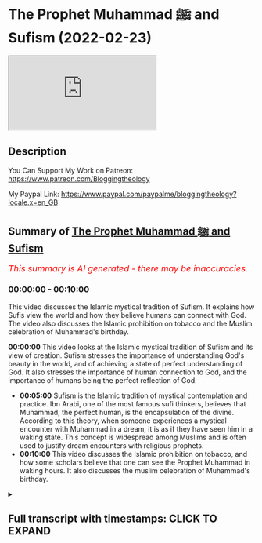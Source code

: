 # The Prophet Muhammad ﷺ and Sufism (2022-02-23)

<iframe loading='lazy' src='https://www.youtube.com/embed/yHQfbRii2pI'></iframe>

## Description

You Can Support My Work on Patreon:
https://www.patreon.com/Bloggingtheology

My Paypal Link: 
https://www.paypal.com/paypalme/bloggingtheology?locale.x=en_GB

## Summary of [The Prophet Muhammad ﷺ and Sufism](https://www.youtube.com/watch?v=yHQfbRii2pI)


*<span style="color:red; font-size:125%">This summary is AI generated - there may be inaccuracies</span>. [](/)*

### <a onclick="modifyYTiframeseektime('0')">00:00:00</a> - <a onclick="modifyYTiframeseektime('600')">00:10:00</a>

This video discusses the Islamic mystical tradition of Sufism. It explains how Sufis view the world and how they believe humans can connect with God. The video also discusses the Islamic prohibition on tobacco and the Muslim celebration of Muhammad's birthday.

**<a onclick="modifyYTiframeseektime('0')">00:00:00</a>** This video looks at the Islamic mystical tradition of Sufism and its view of creation. Sufism stresses the importance of understanding God's beauty in the world, and of achieving a state of perfect understanding of God. It also stresses the importance of human connection to God, and the importance of humans being the perfect reflection of God.
* **<a onclick="modifyYTiframeseektime('300')">00:05:00</a>** Sufism is the Islamic tradition of mystical contemplation and practice. Ibn Arabi, one of the most famous sufi thinkers, believes that Muhammad, the perfect human, is the encapsulation of the divine. According to this theory, when someone experiences a mystical encounter with Muhammad in a dream, it is as if they have seen him in a waking state. This concept is widespread among Muslims and is often used to justify dream encounters with religious prophets.
* **<a onclick="modifyYTiframeseektime('600')">00:10:00</a>** This video discusses the Islamic prohibition on tobacco, and how some scholars believe that one can see the Prophet Muhammad in waking hours. It also discusses the muslim celebration of Muhammad's birthday.

<details><summary><h2>Full transcript with timestamps: CLICK TO EXPAND</h2></summary>

<a onclick="modifyYTiframeseektime('0')">0:00:00</a> in this video i want to look at muhammad  
<a onclick="modifyYTiframeseektime('3')">0:00:03</a> upon hinbi peace and the mystical quest  
<a onclick="modifyYTiframeseektime('6')">0:00:06</a> otherwise known as sufism  
<a onclick="modifyYTiframeseektime('14')">0:00:14</a> and for our guide i want to read a few  
<a onclick="modifyYTiframeseektime('16')">0:00:16</a> words from this excellent little book  
<a onclick="modifyYTiframeseektime('19')">0:00:19</a> called muhammad a very short  
<a onclick="modifyYTiframeseektime('21')">0:00:21</a> introduction by professor jonathan a.c  
<a onclick="modifyYTiframeseektime('24')">0:00:24</a> brown who had the immense privilege of  
<a onclick="modifyYTiframeseektime('26')">0:00:26</a> talking to just a few days ago on  
<a onclick="modifyYTiframeseektime('28')">0:00:28</a> blogging theology and as i'm sure you  
<a onclick="modifyYTiframeseektime('30')">0:00:30</a> know he's a professor of islamic studies  
<a onclick="modifyYTiframeseektime('33')">0:00:33</a> at georgetown university in washington  
<a onclick="modifyYTiframeseektime('36')">0:00:36</a> dc and now bowie this book published by  
<a onclick="modifyYTiframeseektime('39')">0:00:39</a> oxford university press is a great  
<a onclick="modifyYTiframeseektime('41')">0:00:41</a> present a great gift to non-muslims who  
<a onclick="modifyYTiframeseektime('44')">0:00:44</a> might want to know more about the  
<a onclick="modifyYTiframeseektime('45')">0:00:45</a> religion of islam its history how it's  
<a onclick="modifyYTiframeseektime('48')">0:00:48</a> understood by muslims and by western  
<a onclick="modifyYTiframeseektime('50')">0:00:50</a> scholars very fair-minded objective  
<a onclick="modifyYTiframeseektime('53')">0:00:53</a> account i think of the whole subject so  
<a onclick="modifyYTiframeseektime('55')">0:00:55</a> i do recommend it for that too  
<a onclick="modifyYTiframeseektime('57')">0:00:57</a> now i want to look at a brief section  
<a onclick="modifyYTiframeseektime('59')">0:00:59</a> that he has written called muhammad and  
<a onclick="modifyYTiframeseektime('61')">0:01:01</a> the mystical quest which is very very  
<a onclick="modifyYTiframeseektime('64')">0:01:04</a> interesting and also just a few  
<a onclick="modifyYTiframeseektime('65')">0:01:05</a> paragraphs encountering muhammad in  
<a onclick="modifyYTiframeseektime('68')">0:01:08</a> dreams which i think is very interesting  
<a onclick="modifyYTiframeseektime('71')">0:01:11</a> so um professor jonathan brown writes  
<a onclick="modifyYTiframeseektime('75')">0:01:15</a> islam has always possessed a strong  
<a onclick="modifyYTiframeseektime('78')">0:01:18</a> mystical dimension that underscores the  
<a onclick="modifyYTiframeseektime('81')">0:01:21</a> absolute contrast between the ultimate  
<a onclick="modifyYTiframeseektime('84')">0:01:24</a> reality of god and the transients of his  
<a onclick="modifyYTiframeseektime('89')">0:01:29</a> creation  
<a onclick="modifyYTiframeseektime('90')">0:01:30</a> as the quran says  
<a onclick="modifyYTiframeseektime('92')">0:01:32</a> all things perish except the face of god  
<a onclick="modifyYTiframeseektime('97')">0:01:37</a> that's quran 28 68.  
<a onclick="modifyYTiframeseektime('100')">0:01:40</a> sufism the islamic mystic mystical  
<a onclick="modifyYTiframeseektime('103')">0:01:43</a> tradition  
<a onclick="modifyYTiframeseektime('104')">0:01:44</a> has affirmed that creation is nothing  
<a onclick="modifyYTiframeseektime('106')">0:01:46</a> more than an ephemeral reflection of  
<a onclick="modifyYTiframeseektime('110')">0:01:50</a> god's magnificence ephemeral meaning  
<a onclick="modifyYTiframeseektime('113')">0:01:53</a> it's just passing just a shadow just a  
<a onclick="modifyYTiframeseektime('115')">0:01:55</a> reflection of god's magnificence his  
<a onclick="modifyYTiframeseektime('118')">0:01:58</a> glory  
<a onclick="modifyYTiframeseektime('119')">0:01:59</a> man's greatest accomplishment is to  
<a onclick="modifyYTiframeseektime('122')">0:02:02</a> penetrate the veil of this world and  
<a onclick="modifyYTiframeseektime('125')">0:02:05</a> become annihilated in god in this life  
<a onclick="modifyYTiframeseektime('129')">0:02:09</a> as sufis often say to die before you die  
<a onclick="modifyYTiframeseektime('135')">0:02:15</a> for muslim mystics true piety and god  
<a onclick="modifyYTiframeseektime('139')">0:02:19</a> consciousness taqwa means seeing god's  
<a onclick="modifyYTiframeseektime('142')">0:02:22</a> beauty revealed in every object in this  
<a onclick="modifyYTiframeseektime('146')">0:02:26</a> world  
<a onclick="modifyYTiframeseektime('147')">0:02:27</a> the pinnacle of human awareness is to  
<a onclick="modifyYTiframeseektime('150')">0:02:30</a> know god more and more intimately  
<a onclick="modifyYTiframeseektime('153')">0:02:33</a> through his signs and perfectly reflect  
<a onclick="modifyYTiframeseektime('156')">0:02:36</a> his attributes  
<a onclick="modifyYTiframeseektime('158')">0:02:38</a> to achieve this profound understanding  
<a onclick="modifyYTiframeseektime('160')">0:02:40</a> is to be is to completely reconnect with  
<a onclick="modifyYTiframeseektime('164')">0:02:44</a> the source of all existence and fulfill  
<a onclick="modifyYTiframeseektime('167')">0:02:47</a> the deepest yearnings of the soul  
<a onclick="modifyYTiframeseektime('170')">0:02:50</a> so brown here is talking about superzoom  
<a onclick="modifyYTiframeseektime('173')">0:02:53</a> this is the motivation and the  
<a onclick="modifyYTiframeseektime('175')">0:02:55</a> trajectory of sufism moving towards god  
<a onclick="modifyYTiframeseektime('178')">0:02:58</a> and the annihilation of the soul  
<a onclick="modifyYTiframeseektime('181')">0:03:01</a> he continues this mystical worldview was  
<a onclick="modifyYTiframeseektime('184')">0:03:04</a> first organized into a systematic  
<a onclick="modifyYTiframeseektime('187')">0:03:07</a> cosmology or view of the universe by the  
<a onclick="modifyYTiframeseektime('190')">0:03:10</a> seminal sufi ibn arabi very famous  
<a onclick="modifyYTiframeseektime('194')">0:03:14</a> muslim  
<a onclick="modifyYTiframeseektime('195')">0:03:15</a> writer and intellectual he died in 1240  
<a onclick="modifyYTiframeseektime('198')">0:03:18</a> of the christian era  
<a onclick="modifyYTiframeseektime('200')">0:03:20</a> who devised the conception of creation  
<a onclick="modifyYTiframeseektime('203')">0:03:23</a> as a reflection of god's attributes now  
<a onclick="modifyYTiframeseektime('206')">0:03:26</a> by the way i've read i tried to read  
<a onclick="modifyYTiframeseektime('208')">0:03:28</a> around this subject in other books and  
<a onclick="modifyYTiframeseektime('210')">0:03:30</a> this summary by brown is actually some  
<a onclick="modifyYTiframeseektime('213')">0:03:33</a> of the best and clearest  
<a onclick="modifyYTiframeseektime('215')">0:03:35</a> uh summaries i've read of ib and  
<a onclick="modifyYTiframeseektime('217')">0:03:37</a> arabie's thought which i found  
<a onclick="modifyYTiframeseektime('218')">0:03:38</a> particularly difficult to grasp so  
<a onclick="modifyYTiframeseektime('221')">0:03:41</a> all credit to brown here for giving a  
<a onclick="modifyYTiframeseektime('224')">0:03:44</a> quite a lucid summary i think although  
<a onclick="modifyYTiframeseektime('226')">0:03:46</a> very brief of araby's thought  
<a onclick="modifyYTiframeseektime('229')">0:03:49</a> and arabic cites he says a hadith in  
<a onclick="modifyYTiframeseektime('232')">0:03:52</a> which the prophet supposedly quoted  
<a onclick="modifyYTiframeseektime('235')">0:03:55</a> himself i think brown said supposedly  
<a onclick="modifyYTiframeseektime('237')">0:03:57</a> because i know from another book that  
<a onclick="modifyYTiframeseektime('239')">0:03:59</a> brown wrote on hadith that this hadith  
<a onclick="modifyYTiframeseektime('242')">0:04:02</a> is actually unreliable anyway  
<a onclick="modifyYTiframeseektime('244')">0:04:04</a> arabi ibn arabi quotes this hadith i was  
<a onclick="modifyYTiframeseektime('248')">0:04:08</a> a hidden treasure and i wanted to be  
<a onclick="modifyYTiframeseektime('251')">0:04:11</a> known  
<a onclick="modifyYTiframeseektime('252')">0:04:12</a> so i created the world and it knew me  
<a onclick="modifyYTiframeseektime('258')">0:04:18</a> brown continues every component of the  
<a onclick="modifyYTiframeseektime('260')">0:04:20</a> cosmos and the natural world mirrors  
<a onclick="modifyYTiframeseektime('263')">0:04:23</a> god's endless beauty order and creative  
<a onclick="modifyYTiframeseektime('266')">0:04:26</a> capacity  
<a onclick="modifyYTiframeseektime('268')">0:04:28</a> the capstone of creation is mankind  
<a onclick="modifyYTiframeseektime('272')">0:04:32</a> which alone is capable of reflecting  
<a onclick="modifyYTiframeseektime('274')">0:04:34</a> god's most essential attribute  
<a onclick="modifyYTiframeseektime('277')">0:04:37</a> his unity  
<a onclick="modifyYTiframeseektime('279')">0:04:39</a> the human soul embodies the multiplicity  
<a onclick="modifyYTiframeseektime('282')">0:04:42</a> of the cosmos but can also bring them  
<a onclick="modifyYTiframeseektime('285')">0:04:45</a> into balance and proper proportion  
<a onclick="modifyYTiframeseektime('288')">0:04:48</a> a person who has achieved this state is  
<a onclick="modifyYTiframeseektime('291')">0:04:51</a> the consummate reflection of god's  
<a onclick="modifyYTiframeseektime('294')">0:04:54</a> perfection  
<a onclick="modifyYTiframeseektime('295')">0:04:55</a> this is the perfect human  
<a onclick="modifyYTiframeseektime('298')">0:04:58</a> uh the ultimate knower of god  
<a onclick="modifyYTiframeseektime('301')">0:05:01</a> for who for which god created the  
<a onclick="modifyYTiframeseektime('304')">0:05:04</a> universe itself  
<a onclick="modifyYTiframeseektime('306')">0:05:06</a> so brown here is summarizing ibn arabi's  
<a onclick="modifyYTiframeseektime('308')">0:05:08</a> philosophy  
<a onclick="modifyYTiframeseektime('310')">0:05:10</a> similarly each of the great prophets  
<a onclick="modifyYTiframeseektime('313')">0:05:13</a> sent throughout history reflected one of  
<a onclick="modifyYTiframeseektime('316')">0:05:16</a> god's attributes such as his power  
<a onclick="modifyYTiframeseektime('319')">0:05:19</a> creativity or mercy  
<a onclick="modifyYTiframeseektime('322')">0:05:22</a> they culminated in muhammad whom the  
<a onclick="modifyYTiframeseektime('325')">0:05:25</a> quran calls the seal of the prophets  
<a onclick="modifyYTiframeseektime('329')">0:05:29</a> he was the perfect human par excellence  
<a onclick="modifyYTiframeseektime('332')">0:05:32</a> in other words exceedingly so the  
<a onclick="modifyYTiframeseektime('334')">0:05:34</a> greatest the most excellent human the  
<a onclick="modifyYTiframeseektime('337')">0:05:37</a> flawless reflection of god who  
<a onclick="modifyYTiframeseektime('340')">0:05:40</a> represented the goal sought by all  
<a onclick="modifyYTiframeseektime('343')">0:05:43</a> mystical seekers of truth  
<a onclick="modifyYTiframeseektime('347')">0:05:47</a> his timeless essence this is muhammad's  
<a onclick="modifyYTiframeseektime('350')">0:05:50</a> timeless essence which iban arabi called  
<a onclick="modifyYTiframeseektime('353')">0:05:53</a> the muhammadan reality and this phrase  
<a onclick="modifyYTiframeseektime('356')">0:05:56</a> muhammadan reality is a a key term in  
<a onclick="modifyYTiframeseektime('359')">0:05:59</a> ibn arabi's thought  
<a onclick="modifyYTiframeseektime('362')">0:06:02</a> this timeless essence was the eternal  
<a onclick="modifyYTiframeseektime('365')">0:06:05</a> reality of the perfect human  
<a onclick="modifyYTiframeseektime('368')">0:06:08</a> in the world and the whole purpose of  
<a onclick="modifyYTiframeseektime('371')">0:06:11</a> creation  
<a onclick="modifyYTiframeseektime('372')">0:06:12</a> see very exalted status here given to  
<a onclick="modifyYTiframeseektime('375')">0:06:15</a> muhammad upon him be peace in sufism  
<a onclick="modifyYTiframeseektime('378')">0:06:18</a> then brown writes mohammed ceases to be  
<a onclick="modifyYTiframeseektime('381')">0:06:21</a> a mere mortal it's worth repeating  
<a onclick="modifyYTiframeseektime('385')">0:06:25</a> according to professor jonathan brown in  
<a onclick="modifyYTiframeseektime('387')">0:06:27</a> sufism then muhammad ceases to be a mere  
<a onclick="modifyYTiframeseektime('391')">0:06:31</a> mortal  
<a onclick="modifyYTiframeseektime('392')">0:06:32</a> behind and above muhammad the man  
<a onclick="modifyYTiframeseektime('396')">0:06:36</a> is muhammad the cosmic reality the  
<a onclick="modifyYTiframeseektime('399')">0:06:39</a> cosmic reality  
<a onclick="modifyYTiframeseektime('401')">0:06:41</a> practitioners of sufism phrased this  
<a onclick="modifyYTiframeseektime('403')">0:06:43</a> belief in several hadith attributed  
<a onclick="modifyYTiframeseektime('407')">0:06:47</a> falsely says professor brown to muhammad  
<a onclick="modifyYTiframeseektime('411')">0:06:51</a> such as the prophet's words to his  
<a onclick="modifyYTiframeseektime('413')">0:06:53</a> companion jabir  
<a onclick="modifyYTiframeseektime('416')">0:06:56</a> the first thing that god created was the  
<a onclick="modifyYTiframeseektime('418')">0:06:58</a> light of your prophet o jabir  
<a onclick="modifyYTiframeseektime('422')">0:07:02</a> another admittedly unreliable hadith  
<a onclick="modifyYTiframeseektime('425')">0:07:05</a> quotes the prophet as telling that he  
<a onclick="modifyYTiframeseektime('428')">0:07:08</a> existed as light 2 000 years before adam  
<a onclick="modifyYTiframeseektime('432')">0:07:12</a> was even  
<a onclick="modifyYTiframeseektime('434')">0:07:14</a> created the timelessness of the  
<a onclick="modifyYTiframeseektime('437')">0:07:17</a> muhammadan reality that phrase again  
<a onclick="modifyYTiframeseektime('440')">0:07:20</a> is demonstrated as the prophet explains  
<a onclick="modifyYTiframeseektime('443')">0:07:23</a> that another quote  
<a onclick="modifyYTiframeseektime('445')">0:07:25</a> god sent me down to the earth in the  
<a onclick="modifyYTiframeseektime('448')">0:07:28</a> loins of adam and made me of the lines  
<a onclick="modifyYTiframeseektime('451')">0:07:31</a> of lot of noah placing me in the loins  
<a onclick="modifyYTiframeseektime('454')">0:07:34</a> of abraham and god did not cease moving  
<a onclick="modifyYTiframeseektime('458')">0:07:38</a> me through the noble and pure wombs  
<a onclick="modifyYTiframeseektime('461')">0:07:41</a> until he brought me forth from my  
<a onclick="modifyYTiframeseektime('464')">0:07:44</a> parents  
<a onclick="modifyYTiframeseektime('466')">0:07:46</a> so muhammad himself his this muhammadan  
<a onclick="modifyYTiframeseektime('468')">0:07:48</a> reality went through all of the prophets  
<a onclick="modifyYTiframeseektime('471')">0:07:51</a> um sent down to earth and through adam  
<a onclick="modifyYTiframeseektime('474')">0:07:54</a> until he  
<a onclick="modifyYTiframeseektime('476')">0:07:56</a> came forth from the loins of his parents  
<a onclick="modifyYTiframeseektime('481')">0:08:01</a> the prophet's ascension to heaven has  
<a onclick="modifyYTiframeseektime('483')">0:08:03</a> provided a compelling model for sufi  
<a onclick="modifyYTiframeseektime('486')">0:08:06</a> mystical experiences  
<a onclick="modifyYTiframeseektime('488')">0:08:08</a> reflecting the prophetic example  
<a onclick="modifyYTiframeseektime('491')">0:08:11</a> several prominent muslim mystics  
<a onclick="modifyYTiframeseektime('493')">0:08:13</a> experienced ascensions to heaven in a  
<a onclick="modifyYTiframeseektime('496')">0:08:16</a> dream state  
<a onclick="modifyYTiframeseektime('498')">0:08:18</a> the famous iranian mystic al bistarmi  
<a onclick="modifyYTiframeseektime('502')">0:08:22</a> died  
<a onclick="modifyYTiframeseektime('503')">0:08:23</a> 874 of the christian era dreamt that he  
<a onclick="modifyYTiframeseektime('506')">0:08:26</a> was elevated up through the seven  
<a onclick="modifyYTiframeseektime('509')">0:08:29</a> heavens encountering the temptations of  
<a onclick="modifyYTiframeseektime('511')">0:08:31</a> bliss in paradise at every stage  
<a onclick="modifyYTiframeseektime('516')">0:08:36</a> like the earthly challenge of  
<a onclick="modifyYTiframeseektime('518')">0:08:38</a> continually purifying one's behavior and  
<a onclick="modifyYTiframeseektime('521')">0:08:41</a> spirit as one progresses along the sufi  
<a onclick="modifyYTiframeseektime('524')">0:08:44</a> path  
<a onclick="modifyYTiframeseektime('525')">0:08:45</a> however al-bistami realized that he must  
<a onclick="modifyYTiframeseektime('528')">0:08:48</a> forgo these luxuries to move closer to  
<a onclick="modifyYTiframeseektime('531')">0:08:51</a> god  
<a onclick="modifyYTiframeseektime('532')">0:08:52</a> eventually al-bist army arrives at the  
<a onclick="modifyYTiframeseektime('535')">0:08:55</a> highest heaven and encounters the spirit  
<a onclick="modifyYTiframeseektime('538')">0:08:58</a> of muhammad  
<a onclick="modifyYTiframeseektime('540')">0:09:00</a> and the mystical presence of god  
<a onclick="modifyYTiframeseektime('543')">0:09:03</a> so that ends the section in this book on  
<a onclick="modifyYTiframeseektime('548')">0:09:08</a> uh sufism basically muhammad and the  
<a onclick="modifyYTiframeseektime('550')">0:09:10</a> mystical quest this is a very short  
<a onclick="modifyYTiframeseektime('553')">0:09:13</a> further section  
<a onclick="modifyYTiframeseektime('554')">0:09:14</a> entitled encountering muhammad in dreams  
<a onclick="modifyYTiframeseektime('558')">0:09:18</a> which is fascinating  
<a onclick="modifyYTiframeseektime('560')">0:09:20</a> and professor jonathan baum writes in a  
<a onclick="modifyYTiframeseektime('563')">0:09:23</a> famous hadith muhammad is reported to  
<a onclick="modifyYTiframeseektime('566')">0:09:26</a> have said  
<a onclick="modifyYTiframeseektime('567')">0:09:27</a> whoever sees me in a dream it is as if  
<a onclick="modifyYTiframeseektime('571')">0:09:31</a> they had seen me while awake  
<a onclick="modifyYTiframeseektime('575')">0:09:35</a> based on this report muslim scholars  
<a onclick="modifyYTiframeseektime('578')">0:09:38</a> acknowledge the reality of dream  
<a onclick="modifyYTiframeseektime('580')">0:09:40</a> encounters with the prophet  
<a onclick="modifyYTiframeseektime('583')">0:09:43</a> visions of him in dreams of muslim  
<a onclick="modifyYTiframeseektime('585')">0:09:45</a> scholars and laymen alike remain common  
<a onclick="modifyYTiframeseektime('588')">0:09:48</a> today  
<a onclick="modifyYTiframeseektime('590')">0:09:50</a> as we saw with al-bistami for mystics  
<a onclick="modifyYTiframeseektime('594')">0:09:54</a> encountering muhammad in a dream is a  
<a onclick="modifyYTiframeseektime('596')">0:09:56</a> means for gaining mystical understanding  
<a onclick="modifyYTiframeseektime('600')">0:10:00</a> it could also influence muslim scholars  
<a onclick="modifyYTiframeseektime('603')">0:10:03</a> in their writings and legal rulings  
<a onclick="modifyYTiframeseektime('606')">0:10:06</a> in the 18th century a muslim scholar  
<a onclick="modifyYTiframeseektime('609')">0:10:09</a> ruled and this is very interesting that  
<a onclick="modifyYTiframeseektime('611')">0:10:11</a> smoking tobacco should be discouraged  
<a onclick="modifyYTiframeseektime('614')">0:10:14</a> after the prophet appeared to him in a  
<a onclick="modifyYTiframeseektime('616')">0:10:16</a> dream  
<a onclick="modifyYTiframeseektime('617')">0:10:17</a> and told him that he did not like how  
<a onclick="modifyYTiframeseektime('620')">0:10:20</a> aisha was one of the wise of the prophet  
<a onclick="modifyYTiframeseektime('622')">0:10:22</a> smelled when she smoked  
<a onclick="modifyYTiframeseektime('625')">0:10:25</a> and brown riley comments of course  
<a onclick="modifyYTiframeseektime('628')">0:10:28</a> tobacco did not appear in the near east  
<a onclick="modifyYTiframeseektime('630')">0:10:30</a> until nine centuries after the prophet's  
<a onclick="modifyYTiframeseektime('633')">0:10:33</a> death  
<a onclick="modifyYTiframeseektime('635')">0:10:35</a> during the crusade a muslim prisoner who  
<a onclick="modifyYTiframeseektime('638')">0:10:38</a> had escaped from his frankish captors  
<a onclick="modifyYTiframeseektime('640')">0:10:40</a> that's the region in france  
<a onclick="modifyYTiframeseektime('643')">0:10:43</a> told how his chains have been loosened  
<a onclick="modifyYTiframeseektime('645')">0:10:45</a> by the prophet in a dream  
<a onclick="modifyYTiframeseektime('648')">0:10:48</a> some muslim scholars believe that one  
<a onclick="modifyYTiframeseektime('650')">0:10:50</a> can even see the prophet during waking  
<a onclick="modifyYTiframeseektime('653')">0:10:53</a> hours  
<a onclick="modifyYTiframeseektime('654')">0:10:54</a> although as the great egyptian scholar  
<a onclick="modifyYTiframeseektime('656')">0:10:56</a> ibn al-hajj died 1336 said  
<a onclick="modifyYTiframeseektime('660')">0:11:00</a> this is a narrow door  
<a onclick="modifyYTiframeseektime('664')">0:11:04</a> strict laws of obligation or prohibition  
<a onclick="modifyYTiframeseektime('667')">0:11:07</a> however cannot be based on dreams  
<a onclick="modifyYTiframeseektime('670')">0:11:10</a> according to islamic legal theory that's  
<a onclick="modifyYTiframeseektime('674')">0:11:14</a> the end of that quote now there is a  
<a onclick="modifyYTiframeseektime('677')">0:11:17</a> further fascinating section uh called  
<a onclick="modifyYTiframeseektime('680')">0:11:20</a> muhammad in popular islamic religion  
<a onclick="modifyYTiframeseektime('683')">0:11:23</a> which is actually worth looking at and  
<a onclick="modifyYTiframeseektime('685')">0:11:25</a> also a section on mao maulid celebrating  
<a onclick="modifyYTiframeseektime('688')">0:11:28</a> muhammad's birthday now perhaps i'll  
<a onclick="modifyYTiframeseektime('691')">0:11:31</a> leave that till another time but uh i do  
<a onclick="modifyYTiframeseektime('693')">0:11:33</a> recommend this book as i say as a as a  
<a onclick="modifyYTiframeseektime('696')">0:11:36</a> gift or present to non-muslims seeking  
<a onclick="modifyYTiframeseektime('698')">0:11:38</a> to have a really good academic scholarly  
<a onclick="modifyYTiframeseektime('701')">0:11:41</a> understanding of islam and the prophet  
<a onclick="modifyYTiframeseektime('704')">0:11:44</a> of islam muhammad upon whom be peace  
<a onclick="modifyYTiframeseektime('708')">0:11:48</a> until next time  

</details>
